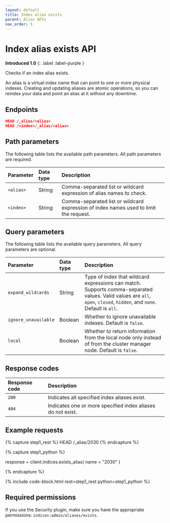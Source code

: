 ```yaml
---
layout: default
title: Index alias exists
parent: Alias APIs
nav_order: 5
---
```


# Index alias exists API
**Introduced 1.0**
{: .label .label-purple }

Checks if an index alias exists.

An alias is a virtual index name that can point to one or more physical indexes. Creating and updating aliases are atomic operations, so you can reindex your data and point an alias at it without any downtime.

## Endpoints

```json
HEAD /_alias/<alias>
HEAD /<index>/_alias/<alias>
```

## Path parameters

The following table lists the available path parameters. All path parameters are required.

| Parameter | Data type | Description |
| :--- | :--- | :--- |
| `<alias>` | String | Comma-separated list or wildcard expression of alias names to check. |
| `<index>` | String | Comma-separated list or wildcard expression of index names used to limit the request. |

## Query parameters

The following table lists the available query parameters. All query parameters are optional.

| Parameter | Data type | Description |
| :--- | :--- | :--- |
| `expand_wildcards` | String | Type of index that wildcard expressions can match. Supports comma-separated values. Valid values are `all`, `open`, `closed`, `hidden`, and `none`. Default is `all`. |
| `ignore_unavailable` | Boolean | Whether to ignore unavailable indexes. Default is `false`. |
| `local` | Boolean | Whether to return information from the local node only instead of from the cluster manager node. Default is `false`. |

## Response codes

| Response code | Description |
| :--- | :--- |
| `200` | Indicates all specified index aliases exist. |
| `404` | Indicates one or more specified index aliases do not exist. |

## Example requests

<!-- spec_insert_start
component: example_code
rest: HEAD /_alias/2030
-->
{% capture step1_rest %}
HEAD /_alias/2030
{% endcapture %}

{% capture step1_python %}


response = client.indices.exists_alias(
  name = "2030"
)

{% endcapture %}

{% include code-block.html
    rest=step1_rest
    python=step1_python %}
<!-- spec_insert_end -->

## Required permissions

If you use the Security plugin, make sure you have the appropriate permissions: `indices:admin/aliases/exists`.